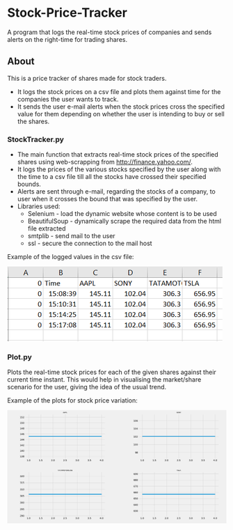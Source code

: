 # Stock-Price-Tracker
A program that logs the real-time stock prices of companies and sends alerts on the right-time for trading shares.

## About
This is a price tracker of shares made for stock traders.
* It logs the stock prices on a csv file and plots them against time for the companies the user wants to track.
* It sends the user e-mail alerts when the stock prices cross the specified value for them depending on whether the user is intending to buy or sell the shares.

### StockTracker.py
* The main function that extracts real-time stock prices of the specified shares using web-scrapping from http://finance.yahoo.com/.
* It logs the prices of the various stocks specified by the user along with the time to a csv file till all the stocks have crossed their specified bounds.
* Alerts are sent through e-mail, regarding the stocks of a company, to user when it crosses the bound that was specified by the user.
* Libraries used:
    * Selenium - load the dynamic website whose content is to be used
    * BeautifulSoup - dynamically scrape the required data from the html file extracted
    * smtplib - send mail to the user
    * ssl - secure the connection to the mail host

Example of the logged values in the csv file:

<p>
  <img src="https://github.com/im-krishna/Stock-price-tracker/blob/main/Screenshot%202021-07-10%20152610.png">
</p>

### Plot.py
Plots the real-time stock prices for each of the given shares against their current time instant. This would help in visualising the market/share scenario for the user, giving the idea of the usual trend.

Example of the plots for stock price variation:

<p align="center">
  <img src="https://github.com/im-krishna/Stock-price-tracker/blob/main/Screenshot%202021-07-10%20152727.png">
</p>
